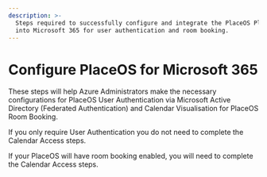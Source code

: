 ```yaml
---
description: >-
  Steps required to successfully configure and integrate the PlaceOS Platform
  into Microsoft 365 for user authentication and room booking.
---
```


# Configure PlaceOS for Microsoft 365

These steps will help Azure Administrators make the necessary configurations for PlaceOS User Authentication via Microsoft Active Directory (Federated Authentication) and Calendar Visualisation for PlaceOS Room Booking.

If you only require User Authentication you do not need to complete the Calendar Access steps.

If your PlaceOS will have room booking enabled, you will need to complete the Calendar Access steps.
